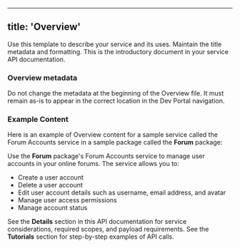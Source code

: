 ---
 title: 'Overview'
 ---
 
Use this template to describe your service and its uses. Maintain the title metadata and formatting. This is the introductory document in your service API documentation. 

### Overview metadata
Do not change the metadata at the beginning of the Overview file. It must remain as-is to appear in the correct location in the Dev Portal navigation. 

### Example Content
Here is an example of Overview content for a sample service called the Forum Accounts service in a sample package called the **Forum** package: 
 
Use the **Forum** package's Forum Accounts service to manage user accounts in your online forums. The service allows you to: 

* Create a user account
* Delete a user account
* Edit user account details such as username, email address, and avatar
* Manage user access permissions
* Manage account status

See the **Details** section in this API documentation for service considerations, required scopes, and payload requirements. See the **Tutorials** section for step-by-step examples of API calls. 
